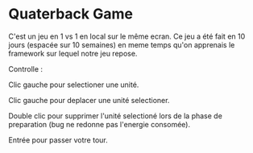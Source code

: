 # Quaterback Game
C'est un jeu en 1 vs 1 en local sur le même ecran. 
Ce jeu a été fait en 10 jours (espacée sur 10 semaines) en meme temps qu'on apprenais le framework sur lequel notre jeu repose.

Controlle :

Clic gauche pour selectioner une unité.

Clic gauche pour deplacer une unité selectioner.

Double clic pour supprimer l'unité selectioné lors de la phase de preparation (bug ne redonne pas l'energie consomée).

Entrée pour passer votre tour.



